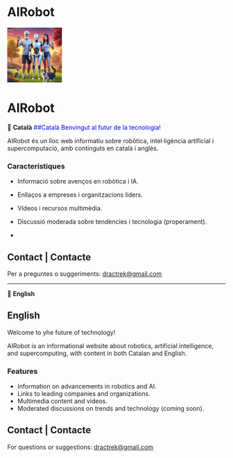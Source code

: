 # AIRobot
<img src="imatges/EvePic01.webp" width="25%" alt="Robots, AI, Humans, ...">

# AIRobot  

🤖 **Català**
<span style="color: blue;">
##Català 
Benvingut al futur de la tecnologia!
</span>

AIRobot és un lloc web informatiu sobre robòtica, intel·ligència artificial i supercomputació, amb continguts en català i anglès.

### Característiques
- Informació sobre avenços en robòtica i IA.
- Enllaços a empreses i organitzacions líders.
- Vídeos i recursos multimèdia.
- Discussió moderada sobre tendències i tecnologia (properament).

- 
## Contact | Contacte
Per a preguntes o suggeriments: [dractrek@gmail.com](mailto:dractrek@gmail.com)


---

🤖  **English**
<span style="color: green;">
## English 
Welcome to yhe future of technology!
</span>

AIRobot is an informational website about robotics, artificial intelligence, and supercomputing, with content in both Catalan and English.

### Features
- Information on advancements in robotics and AI.
- Links to leading companies and organizations.
- Multimedia content and videos.
- Moderated discussions on trends and technology (coming soon).


## Contact | Contacte
For questions or suggestions: [dractrek@gmail.com](mailto:dractrek@gmail.com)



